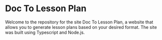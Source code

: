 # Doc To Lesson Plan
Welcome to the repository for the site Doc To Lesson Plan, a website that allows you to generate lesson plans based on your desired format. The site was built using Typescript and Node.js.

